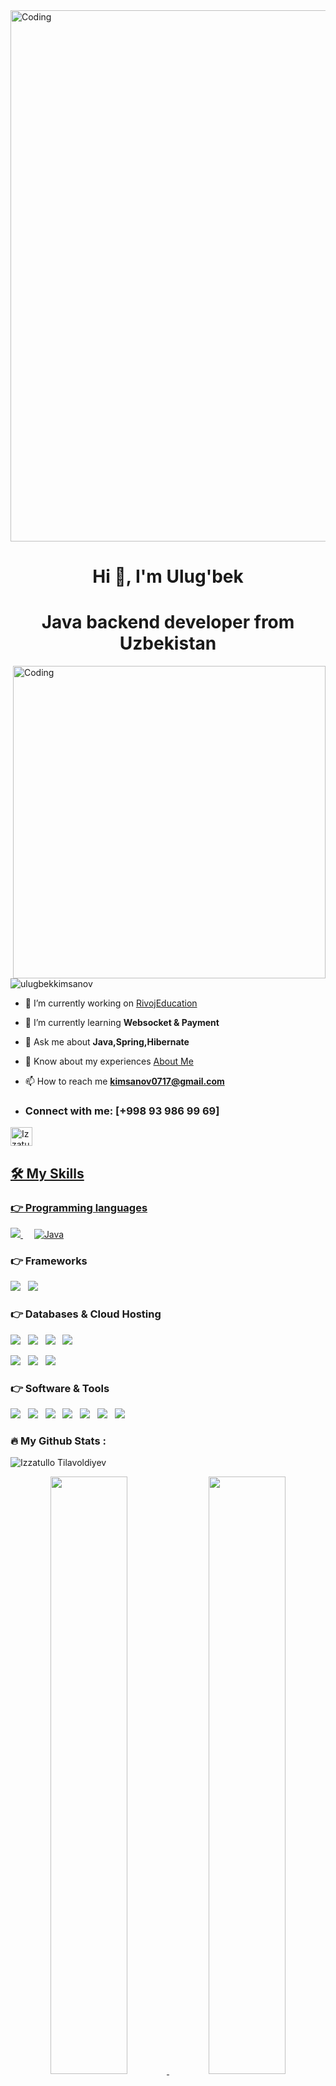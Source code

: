 <img align="center" alt="Coding" width="850" src="https://miro.medium.com/v2/resize:fit:960/1*teOGZM4Z7AO8pcAd3ypkiQ.jpeg">
<h1 align="center">Hi 👋,   I'm  Ulug'bek</h1>
<h1 align="center">Java backend developer from Uzbekistan</h1>
<img align="right" alt="Coding" width="500" src="http://basicoderzz.epizy.com/wp-content/uploads/2023/05/coding.gif">

<p align="left"> <img src="https://komarev.com/ghpvc/?username=ulugbekkimsanov&label=Profile%20views&color=0e75b6&style=flat" alt="ulugbekkimsanov" /> </p>

- 🔭 I’m currently working on [RivojEducation](https://github.com/RIVOJORG/rivoj-education)

- 🌱 I’m currently learning **Websocket & Payment**

- 💬 Ask me about **Java,Spring,Hibernate**

- 📄 Know about my experiences [About Me](https://www.canva.com/design/DAFramNX_2o/lcFxOZ-5rg9NXOAZaieqNA/view?utm_content=DAFramNX_2o&utm_campaign=designshare&utm_medium=link&utm_source=editor)

- 📫 How to reach me **kimsanov0717@gmail.com**

- <h3 align="left">Connect with me: [+998 93 986 99 69]  </h3>
<p align="left">
<a href="https://t.me/Ulugbe_k" target="blank"><img align="center" src="https://cdn-icons-png.flaticon.com/128/2111/2111646.png" alt="Izzatullo" height="30" width="35" /</a>
</p>


## 🛠️ My Skills

### 👉 Programming languages

<p align="left"> 
  <a href="https://isocpp.org/">
    <img src="https://img.shields.io/badge/C%2B%2B-00599C?style=for-the-badge&logo=c%2B%2B&logoColor=white">
  </a>
&emsp;

<a href="https://www.java.com/en/">
    <img alt="Java" src="https://img.shields.io/badge/Java-ED8B00?style=for-the-badge&logo=java&logoColor=white"/>
  </a>
</p>

### 👉 Frameworks
<p>
	<img src="http://img.shields.io/badge/-Spring-6db33f?style=for-the-badge&logo=spring&logoColor=white" />&nbsp;&nbsp;
	<img src="http://img.shields.io/badge/-Springboot-629e3a?style=for-the-badge&logo=springboot&logoColor=white" />&nbsp;&nbsp;
</p>

### 👉 Databases & Cloud Hosting
<p>
	<img src="https://img.shields.io/badge/Git-F05032?style=for-the-badge&logo=git&logoColor=white" />&nbsp;&nbsp;
	<img src="https://img.shields.io/badge/GitHub-336791?style=for-the-badge&logo=github&logoColor=white" />&nbsp;&nbsp;
	<img src="https://img.shields.io/badge/GitLab%20-%23F7DF1E.svg?&style=for-the-badge&color=FC6D26" />&nbsp;&nbsp;
	<img src="https://img.shields.io/badge/PostgreSQL-336791?style=for-the-badge&logo=postgresql&logoColor=white" 		/>&nbsp;&nbsp;
 </p>
 <p>
	 <img src="https://img.shields.io/badge/MongoDB-4EA94B?style=for-the-badge&logo=mongodb&logoColor=white" 		/>&nbsp;&nbsp;
	<img src="https://img.shields.io/badge/Amazon_AWS-232F3E?style=for-the-badge&logo=amazon-aws&logoColor=white" 		/>&nbsp;&nbsp;
	<img src="https://img.shields.io/badge/DigitalOcean-0080FF?style=for-the-badge&logo=digitalocean&logoColor=white" 	/>&nbsp;&nbsp;
 </p>

### 👉 Software & Tools
 <p>
<img src="https://img.shields.io/badge/Docker-2CA5E0?style=for-the-badge&logo=docker&logoColor=white" />&nbsp;&nbsp;
<img src="https://img.shields.io/badge/Postman-FF6C37?style=for-the-badge&logo=Postman&logoColor=white" />&nbsp;&nbsp;
<img src="https://img.shields.io/badge/Figma-F24E1E?style=for-the-badge&logo=figma&logoColor=white" />&nbsp;&nbsp;
<img src="https://img.shields.io/badge/Swagger%20-%23F7DF1E.svg?&style=for-the-badge&color=87BE3F" />&nbsp;&nbsp;
<img src="https://img.shields.io/badge/OpenApi-6BA539?&style=for-the-badge&logo=openapi-initiative&logoColor=F7F7F7" />&nbsp;&nbsp;
<img src="https://img.shields.io/badge/HTML%20-%23F7DF1E.svg?&style=for-the-badge&color=E34F26" />&nbsp;&nbsp;
<img src="https://img.shields.io/badge/css%20-%23F7DF1E.svg?&style=for-the-badge&color=5BA8EE" />&nbsp;&nbsp;
</p>

### :fire: My Github Stats :

<p><img align="center" src="https://github-readme-streak-stats.herokuapp.com/?user=izzatilloTilavoldiyev&stroke=EB5454" alt="Izzatullo Tilavoldiyev" /></p>


   <p align="center">
          <a href="https://github.com/UlugbekKimsanov/">
          <img width="49.5%" src="https://github-readme-stats.vercel.app/api?username=UlugbekKimsanov&theme=gruvbox&hide_border=true" />
          <img width="49.5%" src="https://github-readme-streak-stats.herokuapp.com/?user=UlugbekKimsanov&theme=gruvbox&hide_border=true" />
          </a>
       </p>

<p align="center">
        <a href="https://github.com/UlugbekKimsanov/">
          <img src="https://github-readme-stats.vercel.app/api/top-langs/?username=UlugbekKimsanov&langs_count=6&theme=gruvbox&layout=compact&hide_border=true"
          alt="1999AZZAR :: overall Top Langs " /></a>
      </p>

 <p align="center">
          <a href="https://github.com/UlugbekKimsanov/">
          <img width="45%" src="https://github-profile-summary-cards.vercel.app/api/cards/repos-per-language?username=izzatilloTilavoldiyev&theme=gruvbox&layout=compact&hide_border=true"
          alt="1999AZZAR :: Top Langs by repo" />
          <img width="45%" src="https://github-profile-summary-cards.vercel.app/api/cards/most-commit-language?username=izzatilloTilavoldiyev&theme=gruvbox&layout=compact&hide_border=true"
          alt="1999AZZAR :: Top Langs by commit" />
          </a>
        </p>

</div>
<div>
     <h1 align="center">
	<img src="https://readme-typing-svg.demolab.com/?lines=Thanks+For+Visiting!">
</h1>
</div>

